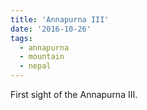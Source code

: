 ```yaml
---
title: 'Annapurna III'
date: '2016-10-26'
tags:
  - annapurna
  - mountain
  - nepal
---
```


First sight of the Annapurna III.
